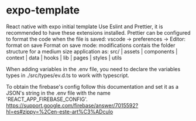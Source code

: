 # expo-template
React native with expo initial template
Use Eslint and Prettier, it is recommended to have these extensions installed. Prettier can be configured to format the code when the file is saved:
vscode -> preferences -> Editor: format on save
Format on save mode: modifications
contais the folder structure for a medium size application as:
  src/
    | assets
    | components
    | context
    | data
    | hooks
    | lib
    | pages
    | styles
    | utils


When adding variables in the .env file, you need to declare the variables types in ./src/types/ev.d.ts to work with typescript.

To obtain the firebase's config follow this documentation and set it as a JSON's string in the .env file with the name 'REACT_APP_FIREBASE_CONFIG'.
https://support.google.com/firebase/answer/7015592?hl=es#zippy=%2Cen-este-art%C3%ADculo